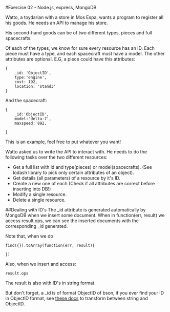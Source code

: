 #Exercise 02 - Node.js, express, MongoDB

Watto, a toydarian with a store in Mos Espa, wants a program to register all his goods. He needs an API to manage his store.

His second-hand goods can be of two different types, pieces and full spacecrafts.

Of each of the types, we know for sure every resource has an ID. Each piece must have a type, and each spacecraft must have a model. The other attributes are optional. E.G, a piece could have this attributes:

    {
        _id: 'ObjectID',
        type:'engine',
        cost: 192,
        location: 'stand3'
    }

And the spacecraft:

    {
        _id:'ObjectID',
        model:'delta-7',
        maxspeed: 892,

    }

This is an example, feel free to put whatever you want!

Watto asked us to write the API to interact with. He needs to do the following tasks over the two different resources:

- Get a full list with id and type(pieces) or model(spacecrafts). (See lodash library to pick only certain attributes of an object).
- Get details (all parameters) of a resource by it's ID.
- Create a new one of each (Check if all attributes are correct before inserting into DB!)
- Modify a single resource.
- Delete a single resource.

##Dealing with ID's
The _id attribute is generated automatically by MongoDB when we insert some document. When in function(err, result) we access result.ops, we can see the inserted documents with the corresponding _id generated.

Note that, when we do

    find({}).toArray(function(err, result){

    })

Also, when we insert and access:

    result.ops

The result is also with ID's in string format.

But don't forget, a _id is of format ObjectID of bson, if you ever find your ID in ObjectID format, see [these docs](https://mongodb.github.io/node-mongodb-native/api-bson-generated/objectid.html) to transform between string and ObjectID.
